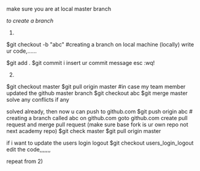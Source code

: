 make sure you are at local master branch

*to create a branch*

1)  
$git checkout -b "abc" #creating a branch on local machine (locally)
write ur code,......

$git add .
$git commit
i
insert ur commit message
esc
:wq!

2)
$git checkout master
$git pull origin master #in case my team member updated the github master branch
$git checkout abc
$git merge master
solve any conflicts if any

solved already, then now u can push to github.com
$git push origin abc # creating a branch called abc on github.com
goto github.com create pull request and merge pull request (make sure base fork is ur own repo not next academy repo)
$git check master
$git pull origin master


if i want to update the users login logout
$git checkout users_login_logout
edit the code,,,,,,,

repeat from 2)
